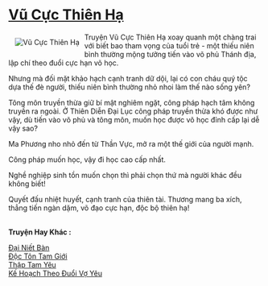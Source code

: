 <a href="https://utruyen.com/vu-cuc-thien-ha/6131/" title="Vũ Cực Thiên Hạ"><h1>Vũ Cực Thiên Hạ</h1></a><div style="display:table"><img align="right" style="float: left; padding: 10px;" src="https://utruyen.com/images/story/200x260/vu-cuc-thien-ha.jpg" alt="Vũ Cực Thiên Hạ">Truyện Vũ Cực Thiên Hạ xoay quanh một chàng trai với biết bao tham vọng của tuổi trẻ - một thiếu niên bình thường mộng tưởng tiến vào võ phủ Thánh địa, lập chí theo đuổi cực hạn võ học.<p></p>Nhưng mà đối mặt khảo hạch cạnh tranh dữ dội, lại có con cháu quý tộc dựa thế đè người, thiếu niên bình thường nhỏ nhoi làm thế nào sống yên?<p></p>Tông môn truyền thừa giữ bí mật nghiêm ngặt, công pháp hạch tâm không truyền ra ngoài. Ở Thiên Diễn Đại Lục công pháp truyền thừa khó được như vậy, dù tiến vào võ phủ và tông môn, muốn học được võ học đỉnh cấp lại dễ vậy sao?<p></p>Ma Phương nho nhỏ đến từ Thần Vực, mở ra một thế giới của người mạnh.<p></p>Công pháp muốn học, vậy đi học cao cấp nhất.<p></p>Nghề nghiệp sinh tồn muốn chọn thì phải chọn thứ mà người khác đều không biết!<p></p>Quyết đấu nhiệt huyết, cạnh tranh của thiên tài. Thương mang ba xích, thẳng tiến ngàn dặm, võ đạo cực hạn, độc bộ thiên hạ!</div><p><br><b>Truyện Hay Khác :</b></p><a href="https://utruyen.com/dai-niet-ban/4465/" alt="Đại Niết Bàn">Đại Niết Bàn</a><br/><a href="https://truyenhot2019.blogspot.com/2019/12/doc-ton-tam-gioi.html" alt="Độc Tôn Tam Giới">Độc Tôn Tam Giới</a><br/><a href="https://github.com/quanluxury/ngontinhhot/tree/master/truyenhay/19283/" alt="Thập Tam Yêu">Thập Tam Yêu</a><br/><a href="https://github.com/quanluxury/truyenhot/tree/master/truyenhay/16848/" alt="Kế Hoạch Theo Đuổi Vợ Yêu">Kế Hoạch Theo Đuổi Vợ Yêu</a><br/>